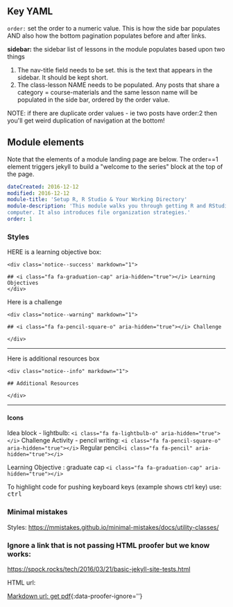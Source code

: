 ## Key YAML

`order:` set the order to a numeric value. This is how the side bar populates
AND also how the bottom pagination populates before and after links.

**sidebar:** the sidebar list of lessons in the module populates based upon two things

1. The nav-title field needs to be set. this is the text that appears in the sidebar. It should be kept short.
2. The class-lesson NAME needs to be populated. Any posts that share a category =
course-materials and the same lesson name will be populated in the side bar,
ordered by the order value.


NOTE: if there are duplicate order values - ie two posts have order:2 then you'll get weird duplication of navigation at the bottom!


## Module elements

Note that the elements of a module landing page are below. The order==1
element triggers
jekyll to build a "welcome to the series" block at the top of the page.

```yaml
dateCreated: 2016-12-12
modified: 2016-12-12
module-title: 'Setup R, R Studio & Your Working Directory'
module-description: 'This module walks you through getting R and RStudio setup on your
computer. It also introduces file organization strategies.'
order: 1
```


### Styles

HERE is a learning objective box:
```
<div class='notice--success' markdown="1">

## <i class="fa fa-graduation-cap" aria-hidden="true"></i> Learning Objectives
</div>
```

Here is a challenge
```
<div class="notice--warning" markdown="1">

## <i class="fa fa-pencil-square-o" aria-hidden="true"></i> Challenge

</div>
```

*****

Here is additional resources box

```
<div class="notice--info" markdown="1">

## Additional Resources

</div>
```
****

#### Icons
Idea block - lightbulb: `<i class="fa fa-lightbulb-o" aria-hidden="true"></i>`
Challenge Activity - pencil writing: `<i class="fa fa-pencil-square-o" aria-hidden="true"></i>`
Regular pencil`<i class="fa fa-pencil" aria-hidden="true"></i>`

Learning Objective : graduate cap `<i class="fa fa-graduation-cap" aria-hidden="true"></i>`

To highlight code for pushing keyboard keys (example shows ctrl key) use:
<kbd>ctrl</kbd>


### Minimal mistakes

Styles:
https://mmistakes.github.io/minimal-mistakes/docs/utility-classes/


### Ignore a link that is not passing HTML proofer but we know works:
https://spock.rocks/tech/2016/03/21/basic-jekyll-site-tests.html

HTML url:
<a href="http://citeseerx.ist.psu.edu/viewdoc/download?doi=10.1.1.9.516&rep=rep1&type=pdf" target="_blank" data-proofer-ignore=''>

Markdown url:
[get pdf](http://citeseerx.ist.psu.edu/viewdoc/download?doi=10.1.1.9.516&rep=rep1&type=pdf){:data-proofer-ignore=''}

